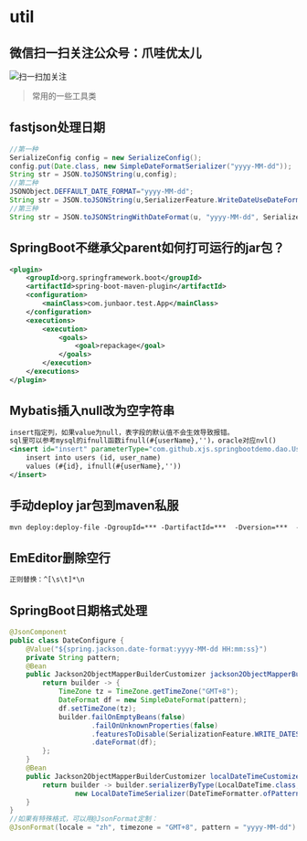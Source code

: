 # util 

## 微信扫一扫关注公众号：爪哇优太儿
![扫一扫加关注](https://img-blog.csdnimg.cn/20190524100820287.jpg?x-oss-process=image/watermark,type_ZmFuZ3poZW5naGVpdGk,shadow_10,text_aHR0cHM6Ly9ibG9nLmNzZG4ubmV0L2dvbGRlbmZpc2gxOTE5,size_16,color_FFFFFF,t_7)

> 常用的一些工具类

## fastjson处理日期 
```java
//第一种
SerializeConfig config = new SerializeConfig();  
config.put(Date.class, new SimpleDateFormatSerializer("yyyy-MM-dd"));  
String str = JSON.toJSONString(u,config);
//第二种
JSONObject.DEFFAULT_DATE_FORMAT="yyyy-MM-dd";
String str = JSON.toJSONString(u,SerializerFeature.WriteDateUseDateFormat);
//第三种
String str = JSON.toJSONStringWithDateFormat(u, "yyyy-MM-dd", SerializerFeature.WriteDateUseDateFormat);

```

## SpringBoot不继承父parent如何打可运行的jar包？
```xml
<plugin>
    <groupId>org.springframework.boot</groupId>
    <artifactId>spring-boot-maven-plugin</artifactId>
    <configuration>
        <mainClass>com.junbaor.test.App</mainClass>
    </configuration>
    <executions>
        <execution>
            <goals>
                <goal>repackage</goal>
            </goals>
        </execution>
    </executions>
</plugin>
```

## Mybatis插入null改为空字符串
```xml
insert指定列，如果value为null，表字段的默认值不会生效导致报错。
sql里可以参考mysql的ifnull函数ifnull(#{userName},'')，oracle对应nvl()
<insert id="insert" parameterType="com.github.xjs.springbootdemo.dao.Users">
    insert into users (id, user_name)
    values (#{id}, ifnull(#{userName},''))
</insert>
```

## 手动deploy jar包到maven私服
```xml
mvn deploy:deploy-file -DgroupId=*** -DartifactId=***  -Dversion=***  -Dpackaging=jar -Dfile="***.jar" -Dsources="***-sources.jar"  -Durl=http://***/nexus/content/repositories/releases/ -DrepositoryId=nexus-release --settings D:\apache-maven-3.6.3\conf\settings.xml
```

## EmEditor删除空行
```sh
正则替换：^[\s\t]*\n
```

## SpringBoot日期格式处理
```java
@JsonComponent
public class DateConfigure {
    @Value("${spring.jackson.date-format:yyyy-MM-dd HH:mm:ss}")
    private String pattern;
    @Bean
    public Jackson2ObjectMapperBuilderCustomizer jackson2ObjectMapperBuilder() {
        return builder -> {
            TimeZone tz = TimeZone.getTimeZone("GMT+8");
            DateFormat df = new SimpleDateFormat(pattern);
            df.setTimeZone(tz);
            builder.failOnEmptyBeans(false)
                    .failOnUnknownProperties(false)
                    .featuresToDisable(SerializationFeature.WRITE_DATES_AS_TIMESTAMPS)
                    .dateFormat(df);
        };
    }
    @Bean
    public Jackson2ObjectMapperBuilderCustomizer localDateTimeCustomizer() {
        return builder -> builder.serializerByType(LocalDateTime.class,
                new LocalDateTimeSerializer(DateTimeFormatter.ofPattern(pattern)));
    }
}
//如果有特殊格式，可以用@JsonFormat定制：
@JsonFormat(locale = "zh", timezone = "GMT+8", pattern = "yyyy-MM-dd")
```
